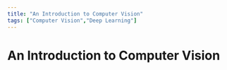 ```yaml
---
title: "An Introduction to Computer Vision"
tags: ["Computer Vision","Deep Learning"]
---
```


# An Introduction to Computer Vision
